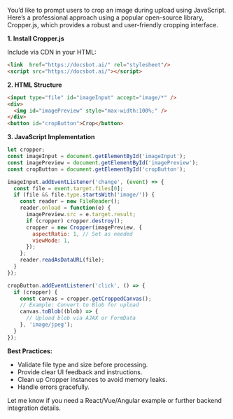 You’d like to prompt users to crop an image during upload using JavaScript. Here’s a professional approach using a popular open-source library, Cropper.js, which provides a robust and user-friendly cropping interface.

**1. Install Cropper.js**

Include via CDN in your HTML:
```html
<link  href="https://docsbot.ai/" rel="stylesheet"/>
<script src="https://docsbot.ai/"></script>
```

**2. HTML Structure**
```html
<input type="file" id="imageInput" accept="image/*" />
<div>
  <img id="imagePreview" style="max-width:100%;" />
</div>
<button id="cropButton">Crop</button>
```

**3. JavaScript Implementation**
```javascript
let cropper;
const imageInput = document.getElementById('imageInput');
const imagePreview = document.getElementById('imagePreview');
const cropButton = document.getElementById('cropButton');

imageInput.addEventListener('change', (event) => {
  const file = event.target.files[0];
  if (file && file.type.startsWith('image/')) {
    const reader = new FileReader();
    reader.onload = function(e) {
      imagePreview.src = e.target.result;
      if (cropper) cropper.destroy();
      cropper = new Cropper(imagePreview, {
        aspectRatio: 1, // Set as needed
        viewMode: 1,
      });
    };
    reader.readAsDataURL(file);
  }
});

cropButton.addEventListener('click', () => {
  if (cropper) {
    const canvas = cropper.getCroppedCanvas();
    // Example: Convert to Blob for upload
    canvas.toBlob((blob) => {
      // Upload blob via AJAX or FormData
    }, 'image/jpeg');
  }
});
```

**Best Practices:**
- Validate file type and size before processing.
- Provide clear UI feedback and instructions.
- Clean up Cropper instances to avoid memory leaks.
- Handle errors gracefully.

Let me know if you need a React/Vue/Angular example or further backend integration details.